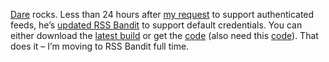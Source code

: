 [Dare](http://www.kuro5hin.org/user/Carnage4Life/diary) rocks. Less than
24 hours after [my
request](PermaLink.aspx?guid=8073215f-73f8-48f9-8326-95b8c2fd1459) to
support authenticated feeds, he’s [updated RSS
Bandit](http://www.kuro5hin.org/story/2003/5/17/224221/042) to support
default credentials. You can either download the [latest
build](http://www.gotdotnet.com/Community/Workspaces/viewuploads.aspx?id=cb8d3173-9f65-46fe-bf17-122e3703bb00)
or get the
[code](http://www.gotdotnet.com/Community/Workspaces/Workspace.aspx?id=cb8d3173-9f65-46fe-bf17-122e3703bb00)
(also need this
[code](http://www.gotdotnet.com/Community/Workspaces/Workspace.aspx?id=d2f497c0-0464-42b5-a022-1b3d9a01759f)).
That does it – I’m moving to RSS Bandit full time.
